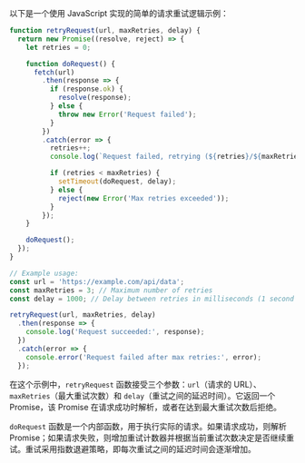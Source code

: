 以下是一个使用 JavaScript 实现的简单的请求重试逻辑示例：

```javascript
function retryRequest(url, maxRetries, delay) {
  return new Promise((resolve, reject) => {
    let retries = 0;

    function doRequest() {
      fetch(url)
        .then(response => {
          if (response.ok) {
            resolve(response);
          } else {
            throw new Error('Request failed');
          }
        })
        .catch(error => {
          retries++;
          console.log(`Request failed, retrying (${retries}/${maxRetries})`);

          if (retries < maxRetries) {
            setTimeout(doRequest, delay);
          } else {
            reject(new Error('Max retries exceeded'));
          }
        });
    }

    doRequest();
  });
}

// Example usage:
const url = 'https://example.com/api/data';
const maxRetries = 3; // Maximum number of retries
const delay = 1000; // Delay between retries in milliseconds (1 second in this case)

retryRequest(url, maxRetries, delay)
  .then(response => {
    console.log('Request succeeded:', response);
  })
  .catch(error => {
    console.error('Request failed after max retries:', error);
  });
```

在这个示例中，`retryRequest` 函数接受三个参数：`url`（请求的 URL）、`maxRetries`（最大重试次数）和 `delay`（重试之间的延迟时间）。它返回一个 Promise，该 Promise 在请求成功时解析，或者在达到最大重试次数后拒绝。

`doRequest` 函数是一个内部函数，用于执行实际的请求。如果请求成功，则解析 Promise；如果请求失败，则增加重试计数器并根据当前重试次数决定是否继续重试。重试采用指数退避策略，即每次重试之间的延迟时间会逐渐增加。
